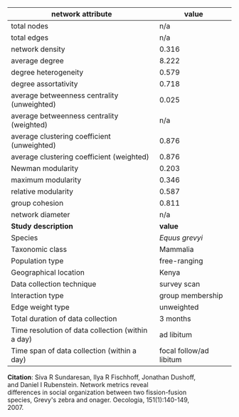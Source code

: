 network attribute|value
---|---
total nodes|n/a
total edges|n/a
network density|0.316
average degree|8.222
degree heterogeneity|0.579
degree assortativity|0.718
average betweenness centrality (unweighted)|0.025
average betweenness centrality (weighted)|n/a
average clustering coefficient (unweighted)|0.876
average clustering coefficient (weighted)|0.876
Newman modularity|0.203
maximum modularity|0.346
relative modularity|0.587
group cohesion|0.811
network diameter|n/a
**Study description**|**value**
Species|*Equus grevyi*
Taxonomic class|Mammalia
Population type|free-ranging
Geographical location|Kenya
Data collection technique|survey scan
Interaction type|group membership
Edge weight type|unweighted
Total duration of data collection|3 months
Time resolution of data collection (within a day)|ad libitum
Time span of data collection (within a day)|focal follow/ad libitum
**Citation**: Siva R Sundaresan, Ilya R Fischhoff, Jonathan Dushoff, <br> and Daniel I Rubenstein. Network metrics reveal <br> differences in social organization between two fission-fusion <br> species, Grevy's zebra and onager. Oecologia, 151(1):140-149, <br> 2007.